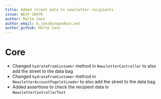 ```yaml
---
title: Added street data to newsletter recipients
issue: NEXT-16976
author: Malte Janz
author_email: m.janz@snapadmin.net 
author_github: Malte Janz
---
```

# Core
* Changed `hydrateFromCustomer` method in `NewsletterController` to also add the street to the data bag
* Changed `hydrateFromCustomer` method in `NewsletterAccountPageletLoader` to also add the street to the data bag
* Added assertions to check the recipient data in `NewsletterControllerTest`
